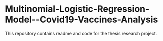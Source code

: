 # Multinomial-Logistic-Regression-Model--Covid19-Vaccines-Analysis
This repository contains readme and code for the thesis research project.
